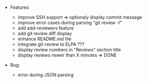 * Features:
  * improve SSH support => optionaly display commit message
  * improve error cases during parsing "git review -l"
  * add add-reviewers feature
  * add git review diff display
  * enhance README.md file
  * integrate git-review to ELPA ???
  * display review numbers in "Reviews" section title
  * display reviews newer than X minutes => DONE

* Bug:
  * error during JSON parsing
